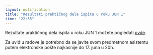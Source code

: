 ```yaml
---
layout: notification
title: "Rezultati praktičnog dela ispita u roku JUN 1"
time: "22:35"
---
```


Rezultate praktičnog dela ispita u roku JUN 1 možete pogledati [ovde](../../../ispiti/rezultati/prakticni/jun1.pdf).

Za uvid u radove je potrebno da se javite svom predmetnom asistentu putem elektronske pošte najkasnije do 17. juna u 20h.
